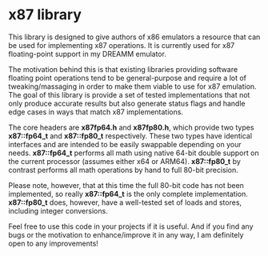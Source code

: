 # x87 library

This library is designed to give authors of x86 emulators a resource that can be used for implementing x87 operations.
It is currently used for x87 floating-point support in my DREAMM emulator.

The motivation behind this is that existing libraries providing software floating point operations tend to be general-purpose and require a lot of tweaking/massaging in order to make them viable to use for x87 emulation.
The goal of this library is provide a set of tested implementations that not only produce accurate results but also generate status flags and handle edge cases in ways that match x87 implementations.

The core headers are **x87fp64.h** and **x87fp80.h**, which provide two types **x87::fp64_t** and **x87::fp80_t** respectively.
These two types have identical interfaces and are intended to be easily swappable depending on your needs.
**x87::fp64_t** performs all math using native 64-bit double support on the current processor (assumes either x64 or ARM64).
**x87::fp80_t** by contrast performs all math operations by hand to full 80-bit precision.

Please note, however, that at this time the full 80-bit code has not been implemented, so really **x87::fp64_t** is the only complete implementation. **x87::fp80_t** does, however, have a well-tested set of loads and stores, including integer conversions.

Feel free to use this code in your projects if it is useful.
And if you find any bugs or the motivation to enhance/improve it in any way, I am definitely open to any improvements!
